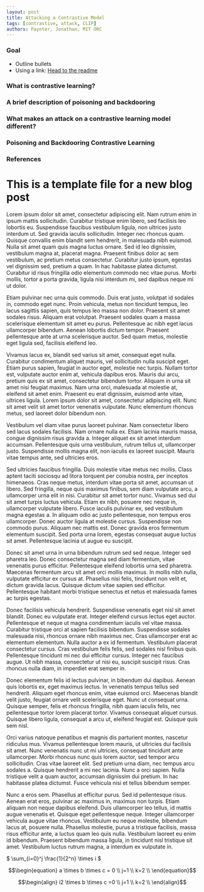 ```yaml
---
layout: post
title: Attacking a Contrastive Model
tags: [contrastive, attack, CLIP]
authors: Paynter, Jonathan, MIT ORC
---
```


### Goal

* Outline bullets
* Using a link: [Head to the readme](https://github.com/poole/lanyon#readme)

### What is contrastive learning?

### A brief description of poisoning and backdooring

### What makes an attack on a contrastive learning model different?

### Poisoning and Backdooring Contrastive Learning

### References 

# This is a template file for a new blog post

Lorem ipsum dolor sit amet, consectetur adipiscing elit. Nam rutrum enim in ipsum mattis sollicitudin. Curabitur tristique enim libero, sed facilisis leo lobortis eu. Suspendisse faucibus vestibulum ligula, non ultrices justo interdum ut. Sed gravida iaculis sollicitudin. Integer nec rhoncus quam. Quisque convallis enim blandit sem hendrerit, in malesuada nibh euismod. Nulla sit amet quam quis magna luctus ornare. Sed id leo dignissim, vestibulum magna at, placerat magna. Praesent finibus dolor ac sem vestibulum, ac pretium metus consectetur. Curabitur justo ipsum, egestas vel dignissim sed, pretium a quam. In hac habitasse platea dictumst. Curabitur id risus fringilla odio elementum commodo nec vitae purus. Morbi mollis, tortor a porta gravida, ligula nisi interdum mi, sed dapibus neque mi ut dolor.

Etiam pulvinar nec urna quis commodo. Duis erat justo, volutpat id sodales in, commodo eget nunc. Proin vehicula, metus non tincidunt tempus, leo lacus sagittis sapien, quis tempus leo massa non dolor. Praesent sit amet sodales risus. Aliquam erat volutpat. Praesent sodales quam a massa scelerisque elementum sit amet eu purus. Pellentesque ac nibh eget lacus ullamcorper bibendum. Aenean lobortis dictum tempor. Praesent pellentesque ante at urna scelerisque auctor. Sed quam metus, molestie eget ligula sed, facilisis eleifend leo.

Vivamus lacus ex, blandit sed varius sit amet, consequat eget nulla. Curabitur condimentum aliquet mauris, vel sollicitudin nulla suscipit eget. Etiam purus sapien, feugiat in auctor eget, molestie nec turpis. Nullam tortor est, vulputate auctor enim at, vehicula dapibus eros. Mauris dui arcu, pretium quis ex sit amet, consectetur bibendum tortor. Aliquam in urna sit amet nisi feugiat maximus. Nam urna orci, malesuada at molestie at, eleifend sit amet enim. Praesent eu erat dignissim, euismod ante vitae, ultrices ligula. Lorem ipsum dolor sit amet, consectetur adipiscing elit. Nunc sit amet velit sit amet tortor venenatis vulputate. Nunc elementum rhoncus metus, sed laoreet dolor bibendum non.

Vestibulum vel diam vitae purus laoreet pulvinar. Nam consectetur libero sed lacus sodales facilisis. Nam ornare nulla ex. Etiam lacinia mauris massa, congue dignissim risus gravida a. Integer aliquet ex sit amet interdum accumsan. Pellentesque quis urna vestibulum, rutrum tellus ut, ullamcorper justo. Suspendisse mollis magna elit, non iaculis ex laoreet suscipit. Mauris vitae tempus ante, sed ultricies eros.

Sed ultricies faucibus fringilla. Duis molestie vitae metus nec mollis. Class aptent taciti sociosqu ad litora torquent per conubia nostra, per inceptos himenaeos. Cras neque metus, interdum vitae porta sit amet, accumsan ut libero. Sed fringilla, neque quis maximus finibus, sem diam vulputate arcu, a ullamcorper urna elit in nisi. Curabitur sit amet tortor nunc. Vivamus sed dui sit amet turpis luctus vehicula. Etiam ex nibh, posuere nec neque in, ullamcorper vulputate libero. Fusce iaculis pulvinar ex, sed vestibulum magna egestas a. In aliquam odio ac justo pellentesque, non tempus eros ullamcorper. Donec auctor ligula at molestie cursus. Suspendisse non commodo purus. Aliquam nec mattis est. Donec gravida eros fermentum elementum suscipit. Sed porta urna lorem, egestas consequat augue luctus sit amet. Pellentesque lacinia ut augue eu suscipit.

Donec sit amet urna in urna bibendum rutrum sed sed neque. Integer sed pharetra leo. Donec consectetur magna sed diam fermentum, vitae venenatis purus efficitur. Pellentesque eleifend lobortis urna sed pharetra. Maecenas fermentum arcu sit amet orci mollis maximus. In mollis nibh nulla, vulputate efficitur ex cursus at. Phasellus nisi felis, tincidunt non velit et, dictum gravida lacus. Quisque dictum vitae sapien sed efficitur. Pellentesque habitant morbi tristique senectus et netus et malesuada fames ac turpis egestas.

Donec facilisis vehicula hendrerit. Suspendisse venenatis eget nisl sit amet blandit. Donec eu vulputate erat. Integer eleifend cursus lectus eget auctor. Pellentesque et neque ut magna condimentum iaculis vel vitae massa. Curabitur tristique orci at sapien facilisis bibendum. Suspendisse sodales malesuada nisi, rhoncus ornare nibh maximus nec. Cras ullamcorper erat ac elementum elementum. Nulla auctor a ex id fermentum. Vestibulum placerat consectetur cursus. Cras vestibulum felis felis, sed sodales nisl finibus quis. Pellentesque tincidunt mi nec dui efficitur cursus. Integer nec faucibus augue. Ut nibh massa, consectetur ut nisi eu, suscipit suscipit risus. Cras rhoncus nulla diam, in imperdiet erat semper in.

Donec elementum felis id lectus pulvinar, in bibendum dui dapibus. Aenean quis lobortis ex, eget maximus lectus. In venenatis tempus tellus sed hendrerit. Aliquam eget rhoncus enim, vitae euismod orci. Maecenas blandit velit justo, feugiat ornare velit scelerisque eget. Nunc ut consequat urna. Quisque semper, felis et rhoncus fringilla, nibh quam iaculis felis, nec pellentesque tortor lorem placerat tortor. Vivamus consequat aliquet cursus. Quisque libero ligula, consequat a arcu ut, eleifend feugiat est. Quisque quis sem nisl.

Orci varius natoque penatibus et magnis dis parturient montes, nascetur ridiculus mus. Vivamus pellentesque lorem mauris, ut ultricies dui facilisis sit amet. Nunc venenatis nunc ut mi ultricies, consequat tincidunt ante ullamcorper. Morbi rhoncus nunc quis lorem auctor, sed tempor arcu sollicitudin. Cras vitae laoreet elit. Sed pretium urna diam, nec tempus arcu sodales a. Quisque hendrerit a mi nec lacinia. Nunc a orci sapien. Nulla tristique velit a quam auctor, accumsan dignissim dui pretium. In hac habitasse platea dictumst. Fusce vehicula nisi et tellus bibendum semper.

Nunc a eros sem. Phasellus at efficitur purus. Sed id pellentesque risus. Aenean erat eros, pulvinar ac maximus in, maximus non turpis. Etiam aliquam non neque dapibus eleifend. Duis ullamcorper leo tellus, id mattis augue venenatis et. Quisque eget pellentesque neque. Integer ullamcorper vehicula augue vitae rhoncus. Vestibulum eu neque molestie, bibendum lacus at, posuere nulla. Phasellus molestie, purus a tristique facilisis, massa risus efficitur ante, a luctus quam leo quis nulla. Vestibulum laoreet eu enim id bibendum. Praesent bibendum massa ligula, in tincidunt nisl tristique sit amet. Vestibulum luctus rutrum magna, a interdum ex vulputate in.

$ \sum_{i=0}^j \frac{1}{2^n} \times i $

$$\begin{equation}
a \times b \times c = 0 \\
j=1 \\
k=2 \\
\end{equation}$$

$$\begin{align}
i2 \times b \times c =0 \\
j=1 \\
k=2 \\
\end{align}$$


